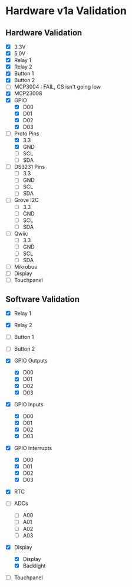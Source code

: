 # Hardware v1a Validation

## Hardware Validation

- [X] 3.3V
- [X] 5.0V
- [X] Relay 1
- [X] Relay 2
- [X] Button 1
- [X] Button 2
- [ ] MCP3004 : FAIL, CS isn't going low
- [X] MCP23008
- [X] GPIO
  - [X] D00
  - [X] D01
  - [X] D02
  - [X] D03
- [ ] Proto Pins
  - [X] 3.3
  - [X] GND
  - [ ] SCL
  - [ ] SDA
- [ ] DS3231 Pins
  - [ ] 3.3
  - [ ] GND
  - [ ] SCL
  - [ ] SDA
- [ ] Grove I2C
  - [ ] 3.3
  - [ ] GND
  - [ ] SCL
  - [ ] SDA
- [ ] Qwiic
  - [ ] 3.3
  - [ ] GND
  - [ ] SCL
  - [ ] SDA
- [ ] Mikrobus
- [ ] Display
- [ ] Touchpanel

## Software Validation

- [X] Relay 1
- [X] Relay 2
- [ ] Button 1
- [ ] Button 2
- [X] GPIO Outputs
  - [X] D00
  - [X] D01
  - [X] D02
  - [X] D03
- [X] GPIO Inputs
  - [X] D00
  - [X] D01
  - [X] D02
  - [X] D03
- [X] GPIO Interrupts
  - [X] D00
  - [X] D01
  - [X] D02
  - [X] D03
- [X] RTC
- [ ] ADCs
  - [ ] A00
  - [ ] A01
  - [ ] A02
  - [ ] A03
- [X] Display
  - [X] Display
  - [X] Backlight
- [ ] Touchpanel

